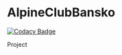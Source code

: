 # AlpineClubBansko

[![Codacy Badge](https://api.codacy.com/project/badge/Grade/6e6917c8c4c74794ada0be9035b8b690)](https://app.codacy.com/app/htc.sens1/AlpineClubBansko?utm_source=github.com&utm_medium=referral&utm_content=metodiobetsanov/AlpineClubBansko&utm_campaign=Badge_Grade_Settings)

Project
